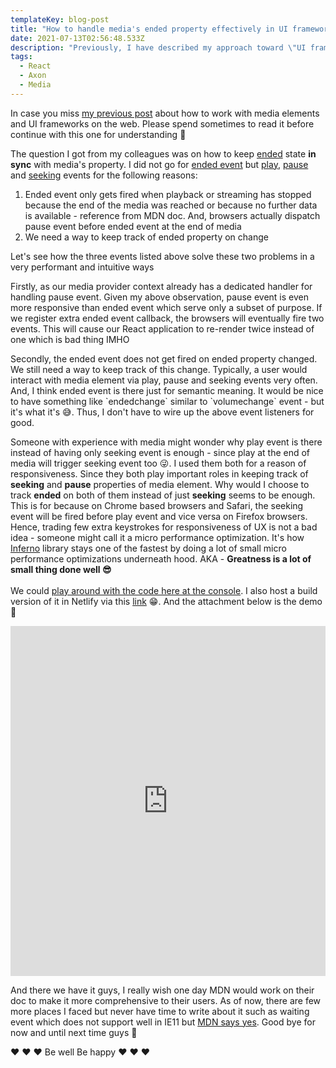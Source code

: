 ```yaml
---
templateKey: blog-post
title: "How to handle media's ended property effectively in UI frameworks \U0001F389"
date: 2021-07-13T02:56:48.533Z
description: "Previously, I have described my approach toward \"UI frameworks and Media Elements \U0001F3A7 \" from architecture point of view. It has been proven to be battle-tested at Axon with very minimal maintenance cost. I never found a time to go over some details since it's not documented anywhere in the web AFAIK including MDN doc. Lately, some colleagues asked me about how I came with with certain implementation on ended property. I think it's a good opportunity to write another blog about how I did it. Stay tuned and read one guys \U0001F60A"
tags:
  - React
  - Axon
  - Media
---
```

In case you miss [my previous post](https://namnguyen.design/blog/2020-06-02-ui-frameworks-and-media-element-%F0%9F%8E%A7/) about how to work with media elements and UI frameworks on the web. Please spend sometimes to read it before continue with this one for understanding 🙂

The question I got from my colleagues was on how to keep [ended](https://developer.mozilla.org/en-US/docs/Web/API/HTMLMediaElement/ended) state **in sync** with media's property. I did not go for [ended event](https://developer.mozilla.org/en-US/docs/Web/API/HTMLMediaElement/ended_event) but [play](https://developer.mozilla.org/en-US/docs/Web/API/HTMLMediaElement/play_event), [pause](https://developer.mozilla.org/en-US/docs/Web/API/HTMLMediaElement/pause_event) and [seeking](https://developer.mozilla.org/en-US/docs/Web/API/HTMLMediaElement/seeking_event) events for the following reasons:

1. Ended event only gets fired when playback or streaming has stopped because the end of the media was reached or because no further data is available - reference from MDN doc. And, browsers actually dispatch pause event before ended event at the end of media
2. We need a way to keep track of ended property on change

Let's see how the three events listed above solve these two problems in a very performant and intuitive ways

Firstly, as our media provider context already has a dedicated handler for handling pause event. Given my above observation, pause event is even more responsive than ended event which serve only a subset of purpose. If we register extra ended event callback, the browsers will eventually fire two events. This will cause our React application to re-render twice instead of one which is bad thing IMHO

Secondly, the ended event does not get fired on ended property changed. We still need a way to keep track of this change. Typically, a user would interact with media element via play,  pause and seeking events very often. And, I think ended event is there just for semantic meaning. It would be nice to have something like \`endedchange\` similar to \`volumechange\` event - but it's what it's 😅. Thus, I don't have to wire up the above event listeners for good.

Someone with experience with media might wonder why play event is there instead of  having only seeking event is enough - since play at the end of media will trigger seeking event too 😜. I used them both for a reason of responsiveness. Since they both play important roles in keeping track of **seeking** and **pause** properties of media element. Why would I choose to track **ended** on both of them instead of just **seeking** seems to be enough. This is for because on Chrome based browsers and Safari, the seeking event will be fired before play event and vice versa on Firefox browsers. Hence, trading few extra keystrokes for responsiveness of UX is not a bad idea - someone might call it a micro performance optimization. It's how [Inferno](https://github.com/infernojs/inferno) library stays one of the fastest by doing a lot of small micro performance optimizations underneath hood. AKA - **Greatness is a lot of small thing done well 😎**\
\
We could [play around with the code here at the console](https://github.com/willnguyen1312/react-media-playground/blob/main/src/App.tsx#L33-L36). I also host a build version of it in Netlify via this [link](https://react-media-playground.netlify.app/) 😁. And the attachment below is the demo 🎉

<iframe width="100%" height="560" src="https://www.youtube.com/embed/mzdwN14vY9o" title="YouTube video player" frameborder="0" allow="accelerometer; autoplay; clipboard-write; encrypted-media; gyroscope; picture-in-picture" allowfullscreen></iframe>

And there we have it guys, I really wish one day MDN would work on their doc to make it more comprehensive to their users. As of now, there are few more places I faced but never have time to write about it such as waiting event which does not support well in IE11 but [MDN says yes](https://developer.mozilla.org/en-US/docs/Web/API/HTMLMediaElement/waiting_event#browser_compatibility). Good bye for now and until next time guys 🤘

❤️ ❤️ ❤️ Be well Be happy ❤️ ❤️ ❤️
